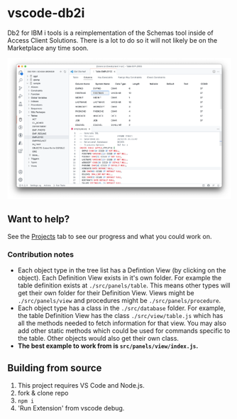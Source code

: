 # vscode-db2i

Db2 for IBM i tools is a reimplementation of the Schemas tool inside of Access Client Solutions. There is a lot to do so it will not likely be on the Marketplace any time soon.

![](./media/main.png)

## Want to help?

See the [Projects](https://github.com/halcyon-tech/vscode-db2i/projects) tab to see our progress and what you could work on.

### Contribution notes

* Each object type in the tree list has a Defintion View (by clicking on the object). Each Definition View exists in it's own folder. For example the table definition exists at `./src/panels/table`. This means other types will get their own folder for their Definition View. Views might be `./src/panels/view` and procedures might be `./src/panels/procedure`.
* Each object type has a class in the `./src/database` folder. For example, the table Definition View has the class `./src/view/table.js` which has all the methods needed to fetch information for that view. You may also add other static methods which could be used for commands specific to the table. Other objects would also get their own class.
* **The best example to work from is `src/panels/view/index.js`.**

## Building from source

1. This project requires VS Code and Node.js.
2. fork & clone repo
3. `npm i`
4. 'Run Extension' from vscode debug.